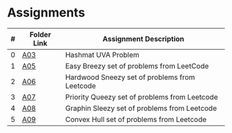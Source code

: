 # Assignments

|  #  | Folder Link | Assignment Description |
| :-: | ----------- | ---------------------- |
|  0  |    [A03](https://github.com/IqDeficient/4883-Prog-Tech/blob/ad8d1e0eace87e9b8b7123b5813389340196c7dd/Assignments/A03)  |     Hashmat UVA Problem     |
| 1 | [A05](https://github.com/IqDeficient/4883-Prog-Tech/blob/ad8d1e0eace87e9b8b7123b5813389340196c7dd/Assignments/A05) | Easy Breezy set of problems from LeetCode |
| 2 | [A06](https://github.com/IqDeficient/4883-Prog-Tech/blob/ad8d1e0eace87e9b8b7123b5813389340196c7dd/Assignments/A06) | Hardwood Sneezy set of problems from Leetcode |
| 3 | [A07](https://github.com/IqDeficient/4883-Prog-Tech/blob/ad8d1e0eace87e9b8b7123b5813389340196c7dd/Assignments/A07) | Priority Queezy set of problems from Leetcode |
| 4 | [A08](https://github.com/IqDeficient/4883-Prog-Tech/blob/ad8d1e0eace87e9b8b7123b5813389340196c7dd/Assignments/A08) | Graphin Sleezy set of problems from Leetcode |
| 5 | [A09](https://github.com/IqDeficient/4883-Prog-Tech/blob/ad8d1e0eace87e9b8b7123b5813389340196c7dd/Assignments/A09) | Convex Hull set of problems from Leetcode |
